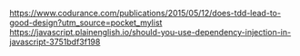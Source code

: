 <https://www.codurance.com/publications/2015/05/12/does-tdd-lead-to-good-design?utm_source=pocket_mylist>
<https://javascript.plainenglish.io/should-you-use-dependency-injection-in-javascript-3751bdf3f198>
